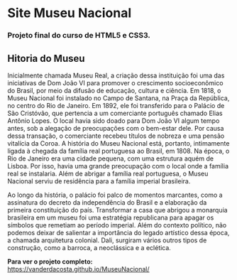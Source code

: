 # Site Museu Nacional

### Projeto final do curso de HTML5 e CSS3.

## Hitoria do Museu

Inicialmente chamada Museu Real, a criação dessa instituição foi uma das iniciativas de Dom João VI para promover o crescimento socioeconômico do Brasil, por meio da difusão de educação, cultura e ciência. 
Em 1818, o Museu Nacional foi instalado no Campo de Santana, na Praça da República, no centro do Rio de Janeiro. 
Em 1892, ele foi transferido para o Palácio de São Cristóvão, que pertencia a um comerciante português chamado Elias Antônio Lopes. 
O local havia sido doado para Dom João VI algum tempo antes, sob a alegação de preocupações com o bem-estar dele.
Por causa dessa transação, o comerciante recebeu títulos de nobreza e uma pensão vitalícia da Coroa.
A história do Museu Nacional está, portanto, intimamente ligada à chegada da família real portuguesa ao Brasil, em 1808.
Na época, o Rio de Janeiro era uma cidade pequena, com uma estrutura aquém de Lisboa. Por isso, havia uma grande preocupação com o local onde a família real se instalaria.
Além de abrigar a família real portuguesa, o Museu Nacional serviu de residência para a família imperial brasileira. 

Ao longo da história, o palácio foi palco de momentos marcantes, como a assinatura do decreto da independência do Brasil e a elaboração da primeira constituição do país.
Transformar a casa que abrigou a monarquia brasileira em um museu foi uma estratégia republicana para apagar os símbolos que remetiam ao período imperial.
Além do contexto político, não podemos deixar de salientar a importância do legado artístico dessa época, a chamada arquitetura colonial.
Dali, surgiram vários outros tipos de construção, como a barroca, a neoclássica e a eclética. 

**Para ver o projeto completo:** <a> https://vanderdacosta.github.io/MuseuNacional/ </a>